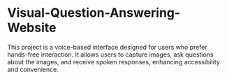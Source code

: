 # Visual-Question-Answering-Website
This project is a voice-based interface designed for users who prefer hands-free interaction. It allows users to capture images, ask questions about the images, and receive spoken responses, enhancing accessibility and convenience.
